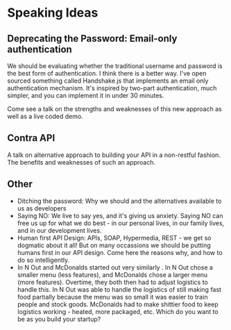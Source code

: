 # Speaking Ideas

## Deprecating the Password: Email-only authentication

We should be evaluating whether the traditional username and password is the best form of authentication. I think there is a better way. I've open sourced something called Handshake.js that implements an email only authentication mechanism. It's inspired by two-part authentication, much simpler, and you can implement it in under 30 minutes. 

Come see a talk on the strengths and weaknesses of this new approach as well as a live coded demo.

## Contra API

A talk on alternative approach to building your API in a non-restful fashion. The benefits and weaknesses of such an approach.


## Other

- Ditching the password: Why we should and the alternatives available to us as developers
- Saying NO: We live to say yes, and it's giving us anxiety. Saying NO can free us up for what we do best - in our personal lives, in our family lives, and in our development lives.
- Human first API Design: APIs, SOAP, Hypermedia, REST - we get so dogmatic about it all! But on many occassions we should be putting humans first in our API design. Come here the reasons why, and how to do so intelligently.
- In N Out and McDonalds started out very similarly . In N Out chose a smaller menu (less features), and McDonalds chose a larger menu (more features). Overtime, they both then had to adjust logistics to handle this. In N Out was able to handle the logistics of still making fast food partially because the menu was so small it was easier to train people and stock goods. McDonalds had to make shittier food to keep logistics working - heated, more packaged, etc. Which do you want to be as you build your startup?  
